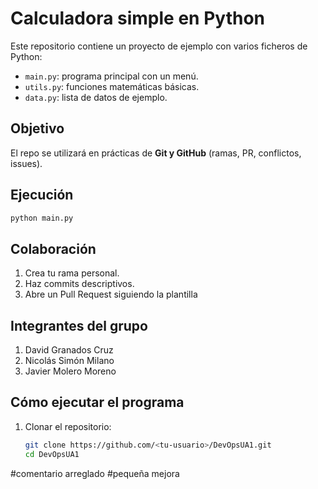 # Calculadora simple en Python

Este repositorio contiene un proyecto de ejemplo con varios ficheros de Python:
- `main.py`: programa principal con un menú.
- `utils.py`: funciones matemáticas básicas.
- `data.py`: lista de datos de ejemplo.

## Objetivo
El repo se utilizará en prácticas de **Git y GitHub** (ramas, PR, conflictos, issues).

## Ejecución
```bash
python main.py
```

## Colaboración
1. Crea tu rama personal.
2. Haz commits descriptivos.
3. Abre un Pull Request siguiendo la plantilla

## Integrantes del grupo
1. David Granados Cruz
2. Nicolás Simón Milano
3. Javier Molero Moreno

## Cómo ejecutar el programa

1. Clonar el repositorio:
   ```bash
   git clone https://github.com/<tu-usuario>/DevOpsUA1.git
   cd DevOpsUA1
#comentario arreglado
#pequeña mejora
